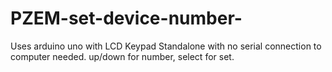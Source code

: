 # PZEM-set-device-number-
Uses arduino uno with LCD Keypad 
Standalone with no serial connection to computer needed. up/down for number, select for set.
